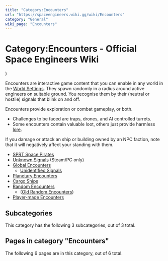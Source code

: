 ```yaml
---
title: "Category:Encounters"
url: "https://spaceengineers.wiki.gg/wiki/Encounters"
category: "General"
wiki_page: "Encounters"
---
```


# Category:Encounters - Official Space Engineers Wiki

)

Encounters are interactive game content that you can enable in any world in the [World Settings](https://spaceengineers.wiki.gg/wiki/World_Settings "World Settings"). They spawn randomly in a radius around active engineers on suitable ground. You recognise them by their (neutral or hostile) signals that blink on and off.

Encounters provide exploration or combat gameplay, or both.

*   Challenges to be faced are traps, drones, and AI controlled turrets.
*   Some encounters contain valuable loot, others just provide harmless [lore](https://spaceengineers.wiki.gg/wiki/Lore "Lore").

If you damage or attack an ship or building owned by an NPC faction, note that it will negatively affect your standing with them.

*   [SPRT Space Pirates](https://spaceengineers.wiki.gg/wiki/SPRT_Space_Pirates "SPRT Space Pirates")
*   [Unknown Signals](https://spaceengineers.wiki.gg/wiki/Unknown_Signals "Unknown Signals") (Steam/PC only)
*   [Global Encounters](https://spaceengineers.wiki.gg/wiki/Global_Encounters "Global Encounters")
    *   [Unidentified Signals](https://spaceengineers.wiki.gg/wiki/Unidentified_Signals "Unidentified Signals")
*   [Planetary Encounters](https://spaceengineers.wiki.gg/wiki/Planetary_Encounters "Planetary Encounters")
*   [Cargo Ships](https://spaceengineers.wiki.gg/wiki/Cargo_Ships "Cargo Ships")
*   [Random Encounters](https://spaceengineers.wiki.gg/wiki/Random_Encounters "Random Encounters")
    *   ([Old Random Encounters](https://spaceengineers.wiki.gg/wiki/Old_Random_Encounters "Old Random Encounters"))
*   [Player-made Encounters](https://spaceengineers.wiki.gg/wiki/Player-made_Encounters "Player-made Encounters")

## Subcategories

This category has the following 3 subcategories, out of 3 total.

## Pages in category "Encounters"

The following 6 pages are in this category, out of 6 total.